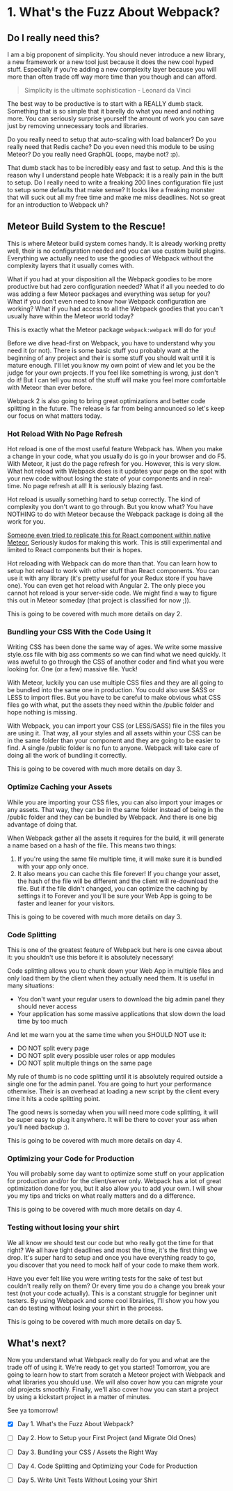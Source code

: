 # 1. What's the Fuzz About Webpack?

## Do I really need this?

I am a big proponent of simplicity. You should never introduce a new library, a new framework or a new tool just because it does the new cool hyped stuff. Especially if you're adding a new complexity layer because you will more than often trade off way more time than you though and can afford.

> Simplicity is the ultimate sophistication  - Leonard da Vinci

The best way to be productive is to start with a REALLY dumb stack. Something that is so simple that it barelly do what you need and nothing more. You can seriously surprise yourself the amount of work you can save just by removing unnecessary tools and libraries.

Do you really need to setup that auto-scaling with load balancer? Do you really need that Redis cache? Do you even need this module to be using Meteor? Do you really need GraphQL (oops, maybe not? :p).

That dumb stack has to be incredibly easy and fast to setup. And this is the reason why I understand people hate Webpack: it is a really pain in the butt to setup. Do I really need to write a freaking 200 lines configuration file just to setup some defaults that make sense? It looks like a freaking monster that will suck out all my free time and make me miss deadlines. Not so great for an introduction to Webpack uh?

## Meteor Build System to the Rescue!

This is where Meteor build system comes handy. It is already working pretty well, their is no configuration needed and you can use custom build plugins. Everything we actually need to use the goodies of Webpack without the complexity layers that it usually comes with.

What if you had at your disposition all the Webpack goodies to be more productive but had zero configuration needed? What if all you needed to do was adding a few Meteor packages and everything was setup for you? What if you don't even need to know how Webpack configuration are working? What if you had access to all the Webpack goodies that you can't usually have within the Meteor world today?

This is exactly what the Meteor package `webpack:webpack` will do for you!

Before we dive head-first on Webpack, you have to understand why you need it (or not). There is some basic stuff you probably want at the beginning of any project and their is some stuff you should wait until it is mature enough. I'll let you know my own point of view and let you be the judge for your own projects. If you feel like something is wrong, just don't do it! But I can tell you most of the stuff will make you feel more comfortable with Meteor than ever before.

Webpack 2 is also going to bring great optimizations and better code splitting in the future. The release is far from being announced so let's keep our focus on what matters today.

### Hot Reload With No Page Refresh
Hot reload is one of the most useful feature Webpack has. When you make a change in your code, what you usually do is go in your browser and do F5. With Meteor, it just do the page refresh for you. However, this is very slow. What hot reload with Webpack does is it updates your page on the spot with your new code without losing the state of your components and in real-time. No page refresh at all! It is seriously blazing fast.

Hot reload is usually something hard to setup correctly. The kind of complexity you don't want to go through. But you know what? You have NOTHING to do with Meteor because the Webpack package is doing all the work for you. 

[Someone even tried to replicate this for React component within native Meteor.](https://forums.meteor.com/t/react-hotloading-in-native-meteor-is-ready-i-e-no-webpack/17523) Seriously kudos for making this work. This is still experimental and limited to React components but their is hopes.

Hot reloading with Webpack can do more than that. You can learn how to setup hot reload to work with other stuff than React components. You can use it with any library (it's pretty useful for your Redux store if you have one). You can even get hot reload with Angular 2. The only piece you cannot hot reload is your server-side code. We might find a way to figure this out in Meteor someday (that project is classified for now ;)).

This is going to be covered with much more details on day 2.

### Bundling your CSS With the Code Using It
Writing CSS has been done the same way of ages. We write some massive style.css file with big ass comments so we can find what we need quickly. It was aweful to go through the CSS of another coder and find what you were looking for. One (or a few) massive file. Yuck! 

With Meteor, luckily you can use multiple CSS files and they are all going to be bundled into the same one in production. You could also use SASS or LESS to import files. But you have to be careful to make obvious what CSS files go with what, put the assets they need within the /public folder and hope nothing is missing.

With Webpack, you can import your CSS (or LESS/SASS) file in the files you are using it. That way, all your styles and all assets within your CSS can be in the same folder than your component and they are going to be easier to find. A single /public folder is no fun to anyone. Webpack will take care of doing all the work of bundling it correctly.

This is going to be covered with much more details on day 3.

### Optimize Caching your Assets

While you are importing your CSS files, you can also import your images or any assets. That way, they can be in the same folder instead of being in the /public folder and they can be bundled by Webpack. And there is one big advantage of doing that.

When Webpack gather all the assets it requires for the build, it will generate a name based on a hash of the file. This means two things:

1. If you're using the same file multiple time, it will make sure it is bundled with your app only once.
2. It also means you can cache this file forever! If you change your asset, the hash of the file will be different and the client will re-download the file. But if the file didn't changed, you can optimize the caching by settings it to Forever and you'll be sure your Web App is going to be faster and leaner for your visitors.

This is going to be covered with much more details on day 3.

### Code Splitting

This is one of the greatest feature of Webpack but here is one cavea about it: you shouldn't use this before it is absolutely necessary! 

Code splitting allows you to chunk down your Web App in multiple files and only load them by the client when they actually need them. It is useful in many situations:
- You don't want your regular users to download the big admin panel they should never access
- Your application has some massive applications that slow down the load time by too much

And let me warn you at the same time when you SHOULD NOT use it:
- DO NOT split every page
- DO NOT split every possible user roles or app modules
- DO NOT split multiple things on the same page

My rule of thumb is no code splitting until it is absolutely required outside a single one for the admin panel. You are going to hurt your performance otherwise. Their is an overhead at loading a new script by the client every time it hits a code splitting point.

The good news is someday when you will need more code splitting, it will be super easy to plug it anywhere. It will be there to cover your ass when you'll need backup :).

This is going to be covered with much more details on day 4.

### Optimizing your Code for Production

You will probably some day want to optimize some stuff on your application for production and/or for the client/server only. Webpack has a lot of great optimization done for you, but it also allow you to add your own. I will show you my tips and tricks on what really matters and do a difference.

This is going to be covered with much more details on day 4.

### Testing without losing your shirt

We all know we should test our code but who really got the time for that right? We all have tight deadlines and most the time, it's the first thing we drop. It's super hard to setup and once you have everything ready to go, you discover that you need to mock half of your code to make them work.

Have you ever felt like you were writing tests for the sake of test but couldn't really relly on them? Or every time you do a change you break your test (not your code actually). This is a constant struggle for beginner unit testers. By using Webpack and some cool librairies, I'll show you how you can do testing without losing your shirt in the process.

This is going to be covered with much more details on day 5.

## What's next?

Now you understand what Webpack really do for you and what are the trade off of using it. We're ready to get you started! Tomorrow, you are going to learn how to start from scratch a Meteor project with Webpack and what libraries you should use. We will also cover how you can migrate your old projects smoothly. Finally, we'll also cover how you can start a project by using a kickstart project in a matter of minutes.

See ya tomorrow!

- [x] Day 1. What's the Fuzz About Webpack?
- [ ] Day 2. How to Setup your First Project (and Migrate Old Ones)
- [ ] Day 3. Bundling your CSS / Assets the Right Way
- [ ] Day 4. Code Splitting and Optimizing your Code for Production
- [ ] Day 5. Write Unit Tests Without Losing your Shirt

